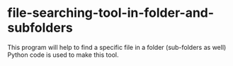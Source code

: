 # file-searching-tool-in-folder-and-subfolders
This program will help to find a specific file in a folder (sub-folders as well)
Python code is used to make this tool. 
